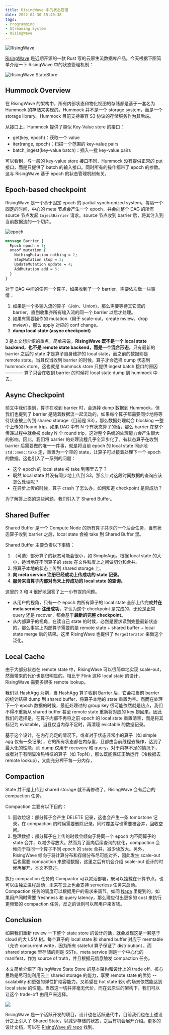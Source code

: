 ```yaml
---
title: RisingWave 中的状态管理
date: 2022-04-30 15:40:38
tags:
- Programming
- Streaming System
- RisingWave
---
```


![RisingWave](https://github.com/singularity-data/risingwave/raw/main/docs/images/logo-title.svg)

[RisingWave](https://github.com/singularity-data/risingwave) 是近期开源的一款 Rust 写的云原生流数据库产品。今天根据下图简单介绍一下 RisingWave 中的状态管理机制：

![RisingWave StateStore](https://user-images.githubusercontent.com/9161438/166138021-c7077f83-6144-4297-a42c-059954931df4.png)

<!-- more -->

## Hummock Overview

在 RisingWave 的架构中，所有内部状态和物化视图的存储都是基于一套名为 Hummock 的存储来实现的。Hummock 并不是一个 storage system，而是一个 storage library。Hummock 目前支持兼容 S3 协议的存储服务作为其后端。

从接口上，Hummock 提供了类似 Key-Value store 的接口：

- get(key, epoch)：获取一个 value
- iter(range, epoch)：扫描一个范围的 key-value pairs
- batch_ingest(key-value batch)：插入一批 key-value pairs

可以看到，与一般的 key-value store 接口不同，Hummock 没有提供正常的 put 接口，而是只提供了 batch 的输入接口。同时所有的操作都带了 epoch 的参数。这与 RisingWave 基于 epoch 的状态管理机制有关。

## Epoch-based checkpoint

RisingWave 是一个基于固定 epoch 的 partial synchronized system。每隔一个固定的时间，中心的 meta 节点会产生一个 epoch，并会向整个 DAG 的所有 source 节点发起 `InjectBarrier` 请求。source 节点收到 barrier 后，将其注入到当前数据流的一个切片。

![epoch](https://user-images.githubusercontent.com/9161438/166149113-984b14d5-75b6-4ead-94aa-aa63df14a21a.png)

```proto
message Barrier {
  Epoch epoch = 1;
  oneof mutation {
    NothingMutation nothing = 2;
    StopMutation stop = 3;
    UpdateMutation update = 4;
    AddMutation add = 5;
  }
}
```

对于 DAG 中间的任何一个算子，如果收到了一个 barrier，需要依次做一些事情：

1. 如果是一个多输入流的算子（Join、Union)，那么需要等待其它流的 barrier，直到收集齐所有输入流的同一个 barrier 以后才处理。
2. 如果有需要操作的 mutation（用于 scale-out，create mview，drop mview），那么 apply 对应的 conf change。
3. **dump local state (async checkpoint)**

3 是本文想介绍的重点。简单来说，**RisingWave 既不是一个 local state backend，也不是 remote state backend，而是一个混合形态**。只有最新的 barrier 之后的 state 才是算子自身维护的 local state，而之前的数据则是 remote state。当且仅当收到 barrier 的时候，算子才会选择 dump 状态到 hummock store。这也就是 hummock store 只提供 ingest batch 接口的原因 ———— 算子只会在收到 barrier 的时候将 local state dump 到 hummock 中去。

## Async Checkpoint

前文中我们提到，算子在收到 barrier 时，会选择 dump 数据到 Hummock，但我们也提到了 barrier 是随着数据流一起流动的，如果每个算子都需要同步地将等待状态被上传到 shared storage（目前是 S3），那么数据处理就会 blocking 一整个上传的 Round trip。如果 DAG 中有 N 个有状态算子的话，那么 barrier 在整个传递过程中就会被 delay N 个 round trip，这对整个系统的处理能力会产生很大的影响。因此，我们将 barrier 的处理流程几乎全异步化了。有状态算子在收到 barrier 后需要做的唯一一件事，就是将当前 epoch 的 local state 同步地 `std::mem::take` 走，重置为一个空的 state，让算子可以接着处理下一个 epoch 的数据。这也引入了一系列的问题：

- 这个 epoch 的 local state 被 take 到哪里去了？
- 既然 local state 并没有同步地上传到 S3，那么针对这段时间数据的查询应该怎么处理呢？
- 在异步上传的时候，算子 crash 了怎么办，如何知道 checkpoint 是否成功？

为了解答上面的这些问题，我们引入了 Shared Buffer。

## Shared Buffer

Shared Buffer 是一个 Compute Node 的所有算子共享的一个后台任务，当有状态算子收到 barrier 之后，local state 会被 take 到 Shared Buffer 里。

Shared Buffer 主要负责以下事情：

1. （可选）部分算子的状态可能会很小，如 SimpleAgg。根据 local state 的大小，适当地在不同算子的 state 在文件粒度上之间做切分和合并。
2. 将算子本地的状态上传到 shared storage 上。
3. **向 meta service 注册已经成功上传成功的 state 记录。**
4. **服务来自算子内部对尚未上传成功的 local state 的查询。**

这里的 3 和 4 很好地回答了上一小节提的问题。

- 从用户的视角，只有一个 epoch 内所有算子的 local state 全部上传完成**并在 meta service 注册成功**，才认为这个 checkpoint 是完成的，无论是正常 query 还是 recover，都会基于**最新的完整 checkpoint**。
- 从内部算子的视角，在读自己 state 的时候，必然是要求读到完整最新状态的，那么事实上内部算子需要的是 remote state + shared buffer + local state merge 后的结果。这里 RisingWave 也提供了 `MergeIterator` 来做这个泛化。

## Local Cache

由于大部分状态在 remote state 中，RisingWave 可以很简单地实现 scale-out，然而带来的代价也是很明显的。相比于 Flink 这种 local state 的设计，RisingWave 需要多很多 remote lookup。

我们以 HashAgg 为例，当 HashAgg 算子收到 Barrier 后，它会把当前 barrier 的统计结果 dump 到 shared buffer，将算子本地的 state 重置为空。然而在处理下一个 epoch 数据的时候，最近处理过的 group key 很可能依然就是热点，我们不得不重新从 shared buffer 甚至 remote state 重新将对应的 key 捞回来。因此我们的选择是，在算子内部不再将之前 epoch 的 local state 重置清空，而是将其标记为 evictable，当且仅当内存不足时，再清理 evictable 的数据记录。

基于这个设计，在内存充足的情况下，或者对于状态非常小的算子（如 simple agg 仅有一条记录），它的所有状态都在内存里，且都由当前线程去操作，达到了最大化的性能，而 dump 仅用于 recovery 和 query。对于内存不足的情况下，或者对于有明显冷热特征的算子（如 TopN），那么既能保证正确运行（冷数据去 remote lookup），又能充分榨干每一分内存，

## Compaction

State 并不是上传到 shared storage 就不再修改了，RisingWave 会有后台的 compaction 任务。

Compaction 主要有以下目的：

1. 回收垃圾：部分算子会产生 DELETE 记录，这也会产生一条 tombstone 记录，在 compaction 的时候需要删除记录。同时覆盖写也需要被合并，回收空间。
2. 整理数据：部分算子在上传的时候会倾向于将同一个 epoch 内不同算子的 state 合并，以减少写放大。然而为了面向后续查询的优化，compaction 会倾向于将同一个算子不同 epoch 的 state 合并，减少读放大。另外，RisingWave 倾向于将计算分布和存储分布尽可能对齐，因此发生 scale-out 后也需要 compaction 来整理数据，这里之后有机会介绍 scale-out 设计的时候再展开，本文不赘述。

执行 compaction 任务的 Compactor 可以灵活部署，既可以挂载在计算节点，也可以由独立进程启动，未来在云上也会支持 serverless 任务来启动。Compaction 任务的调度可以根据用户的需求来调节。如同 [Napa](https://blog.zhuangty.com/napa) 里提到的，如果用户同时需要 freshness 和 query latency，那么理应付出更多的 cost 来执行更频繁的 compaction 任务，反之的话则可以帮用户来省钱。

## Conclusion

如果我们重新 review 一下整个 state store 的设计的话，就会发现这是一颗基于 cloud 的大 LSM 树。每个算子的 local state 和 shared buffer 对应于 memtable（允许 concurrent write，因为所有 stateful 算子保证了 distribution），而 shared storage 里存储的则是 SSTs，meta service 则是一个中心化的 manifest，作为 source of truth，并且根据元信息触发 compaction 任务。

本文简单介绍了 RisingWave State Store 的基本架构和设计上的 trade off。核心思路是尽可能利用云上 shared storage 的能力，享受 remote state 的优势 -- scalability 和更强的弹性扩缩容能力，又希望在 hot state 较小的场景依然能达到 local state 的性能。当然这一切并非毫无代价，而在云原生的架构下，我们可以让这个 trade-off 由用户来选择。

![ ](https://user-images.githubusercontent.com/9161438/166139768-89e161d7-922a-40a2-a508-54da91e83bbd.png)

RisingWave 是一个活跃开发的项目，设计也在活跃迭代中，目前我们也在上述设计之上引入了 Shared State，以减少存储的状态，之后有机会展开介绍。更多的设计文档，可以在 [RisingWave 的 repo](https://github.com/singularity-data/risingwave/tree/main/docs) 找到。
